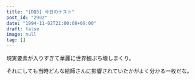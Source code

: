 ```yaml
---
title: "[DQ5] 今日のテスト"
post_id: "2902"
date: "1994-11-02T21:00:00+09:00"
draft: false
image: null
tag: []
---
```



現実要素が入りすぎて華麗に世界観ぶち壊しまくり。

それにしても当時どんな絵師さんに影響されていたかがよく分かる一枚だな。
